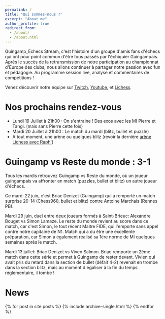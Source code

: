 ```yaml
---
permalink: /
title: "Qui sommes-nous ?"
excerpt: "About me"
author_profile: true
redirect_from: 
  - /about/
  - /about.html
---
```


Guingamp_Echecs Stream, c'est l'histoire d'un groupe d'amis fans d'échecs qui ont pour point commun d'être tous passés par l'échiquier Guingampais. Après le succès de la retransmission de notre participation au championnat d'Europe des clubs, nous allons continuer à partager notre passion avec fun et pédagogie. Au programme session live, analyse et commentaires de compétitions !

Venez découvrir notre équipe sur [Twitch](https://www.twitch.tv/guingamp_echecs), [Youtube](https://www.youtube.com/channel/UCDa-Z-OF7U1xfGy3s835AxQ), et [Lichess](https://lichess.org/@/guingamp-echecs).

Nos prochains rendez-vous
======
  * Lundi 19 Juillet à 21h00 : On s'entraine ! Des exos avec les MI Pierre et Tangi. (mais sans Pierre cette fois)
  * Mardi 20 Juillet à 21h00 : Le match du mardi (blitz, bullet et puzzle)
  * A tout moment, une arène ou quelques blitz (revoir la dernière [arène Lichess avec Raph'](https://www.twitch.tv/videos/1079596923))

<!--
<img src="../images/S1juin.png" width="370"> <img src="../images/S2juin.png" width="370">
-->

Guingamp vs Reste du monde : 3-1
======
Tous les mardis retrouvez Guingamp vs Reste du monde, où un joueur guingampais va affronter en match (puzzles, bullet et blitz) un autre joueur d'échecs.

Ce mardi 22 juin, c'est Briac Denizet (Guingamp) qui a remporté un match surprise 20-14 (Chess960, bullet et blitz) contre Antoine Marchais (Rennes PB).

Mardi 29 juin, duel entre deux joueurs formés à Saint-Brieuc: Alexandre Bouget vs Simon Lamaze. Le reste du monde revient au score dans ce match, car c'est Simon, le tout récent Maitre FIDE, qui l'emporte sans appel contre notre capitaine de N1. Match qui a du être une excellente préparation, car Simon a également réalisé sa 1ère norme de MI quelques semaines après le match.

Mardi 13 juillet: Briac Denizet vs Viven Salmon. Briac remporte un 2ème match dans cette série et permet à Guingamp de rester devant. Vivien qui avait pris du retard dans la section de bullet (défait 4-2) revenait en trombe dans la section blitz, mais au moment d'égaliser à la fin du temps réglementaire, il tombe !

News
======
{% for post in site.posts %}
  {% include archive-single.html %}
{% endfor %}
